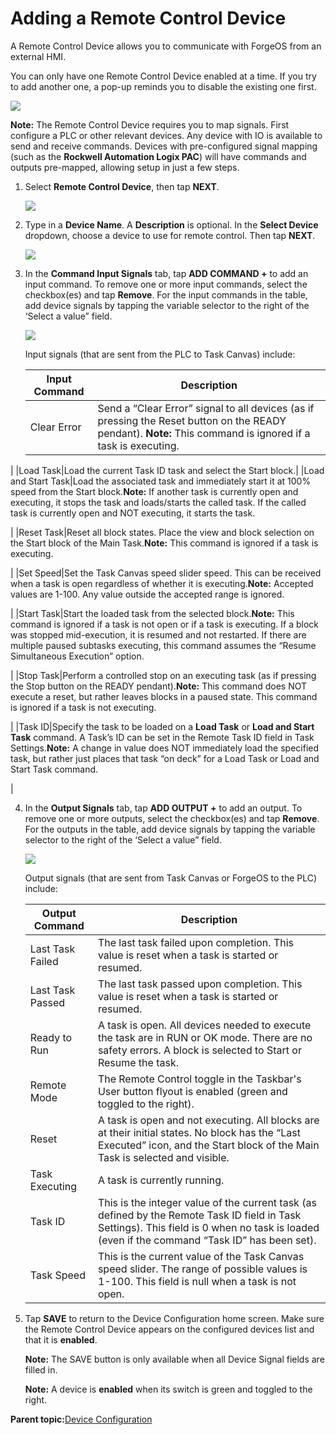 # Adding a Remote Control Device

A Remote Control Device allows you to communicate with ForgeOS from an external HMI.

You can only have one Remote Control Device enabled at a time. If you try to add another one, a pop-up reminds you to disable the existing one first.

![](../Images/DeviceConfiguration/RemoteControlDevice-MaxDevicesError.png)

**Note:** The Remote Control Device requires you to map signals. First configure a PLC or other relevant devices. Any device with IO is available to send and receive commands. Devices with pre-configured signal mapping \(such as the **Rockwell Automation Logix PAC**\) will have commands and outputs pre-mapped, allowing setup in just a few steps.

1.  Select **Remote Control Device**, then tap **NEXT**.

    ![](../Images/DeviceConfiguration/DeviceLibrary-Filter-IODevice.png)

2.  Type in a **Device Name**. A **Description** is optional. In the **Select Device** dropdown, choose a device to use for remote control. Then tap **NEXT**.

    ![](../Images/DeviceConfiguration/RemoteControlDevice-Home.png)

3.  In the **Command Input Signals** tab, tap **ADD COMMAND +** to add an input command. To remove one or more input commands, select the checkbox\(es\) and tap **Remove**. For the input commands in the table, add device signals by tapping the variable selector to the right of the ‘Select a value” field.

    ![](../Images/DeviceConfiguration/RemoteControlDevice-CommandInputSignalsChosen.png)

    Input signals \(that are sent from the PLC to Task Canvas\) include:

    |Input Command|Description|
    |-------------|-----------|
    |Clear Error|Send a “Clear Error” signal to all devices \(as if pressing the Reset button on the READY pendant\). **Note:** This command is ignored if a task is executing.

|
    |Load Task|Load the current Task ID task and select the Start block.|
    |Load and Start Task|Load the associated task and immediately start it at 100% speed from the Start block.**Note:** If another task is currently open and executing, it stops the task and loads/starts the called task. If the called task is currently open and NOT executing, it starts the task.

|
    |Reset Task|Reset all block states. Place the view and block selection on the Start block of the Main Task.**Note:** This command is ignored if a task is executing.

|
    |Set Speed|Set the Task Canvas speed slider speed. This can be received when a task is open regardless of whether it is executing.**Note:** Accepted values are 1-100. Any value outside the accepted range is ignored.

|
    |Start Task|Start the loaded task from the selected block.**Note:** This command is ignored if a task is not open or if a task is executing. If a block was stopped mid-execution, it is resumed and not restarted. If there are multiple paused subtasks executing, this command assumes the “Resume Simultaneous Execution” option.

|
    |Stop Task|Perform a controlled stop on an executing task \(as if pressing the Stop button on the READY pendant\).**Note:** This command does NOT execute a reset, but rather leaves blocks in a paused state. This command is ignored if a task is not executing.

|
    |Task ID|Specify the task to be loaded on a **Load Task** or **Load and Start Task** command. A Task’s ID can be set in the Remote Task ID field in Task Settings.**Note:** A change in value does NOT immediately load the specified task, but rather just places that task “on deck” for a Load Task or Load and Start Task command.

|

4.  In the **Output Signals** tab, tap **ADD OUTPUT +** to add an output. To remove one or more outputs, select the checkbox\(es\) and tap **Remove**. For the outputs in the table, add device signals by tapping the variable selector to the right of the ‘Select a value” field.

    ![](../Images/DeviceConfiguration/RemoteControlDevice-OutputSignalsChosen.png)

    Output signals \(that are sent from Task Canvas or ForgeOS to the PLC\) include:

    |Output Command|Description|
    |--------------|-----------|
    |Last Task Failed|The last task failed upon completion. This value is reset when a task is started or resumed.|
    |Last Task Passed|The last task passed upon completion. This value is reset when a task is started or resumed.|
    |Ready to Run|A task is open. All devices needed to execute the task are in RUN or OK mode. There are no safety errors. A block is selected to Start or Resume the task.|
    |Remote Mode|The Remote Control toggle in the Taskbar's User button flyout is enabled \(green and toggled to the right\).|
    |Reset|A task is open and not executing. All blocks are at their initial states. No block has the “Last Executed” icon, and the Start block of the Main Task is selected and visible.|
    |Task Executing|A task is currently running.|
    |Task ID|This is the integer value of the current task \(as defined by the Remote Task ID field in Task Settings\). This field is 0 when no task is loaded \(even if the command “Task ID” has been set\).|
    |Task Speed|This is the current value of the Task Canvas speed slider. The range of possible values is 1-100. This field is null when a task is not open.|

5.  Tap **SAVE** to return to the Device Configuration home screen. Make sure the Remote Control Device appears on the configured devices list and that it is **enabled**.

    **Note:** The SAVE button is only available when all Device Signal fields are filled in.

    **Note:** A device is **enabled** when its switch is green and toggled to the right.


**Parent topic:**[Device Configuration](../DeviceConfiguration/DeviceConfigurationOverview.md)

